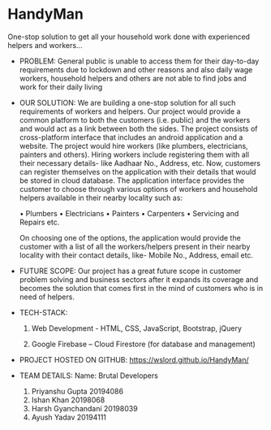 # HandyMan
One-stop solution to get all your household work done with experienced helpers and workers...

* PROBLEM: 
General public is unable to access them for their day-to-day requirements due to lockdown and other reasons and also daily wage 
workers, household helpers and others are not able to find jobs and work for their daily living
 
* OUR SOLUTION:
We are building a one-stop solution for all such requirements of workers and
helpers. Our project would provide a common platform to both the customers (i.e. public) and the
workers and would act as a link between both the sides. 
The project consists of cross-platform interface that includes an android application and a website. The
project would hire workers (like plumbers, electricians, painters and others). Hiring workers include
registering them with all their necessary details- like Aadhaar No., Address, etc. 
Now, customers can register themselves on the application with their details that would be stored in
cloud database. The application interface provides the customer to choose through various options of
workers and household helpers available in their nearby locality such as:

  • Plumbers
  • Electricians
  • Painters
  • Carpenters
  • Servicing and Repairs etc.

  On choosing one of the options, the application would provide the customer with a list of all the
workers/helpers present in their nearby locality with their contact details, like- Mobile No., Address, email etc.

* FUTURE SCOPE:
Our project has a great future scope in customer problem solving and business sectors after it expands 
its coverage and becomes the solution that comes first in the mind of customers who is in need of 
helpers.
 
* TECH-STACK:
  1. Web Development -
    HTML,
    CSS,
    JavaScript,
    Bootstrap,
    jQuery

  2. Google Firebase – Cloud Firestore (for database and management) 

* PROJECT HOSTED ON GITHUB: https://wslord.github.io/HandyMan/

* TEAM DETAILS:
  Name: Brutal Developers  
  1.  Priyanshu Gupta 20194086 
  2.  Ishan Khan  20198068 
  3.  Harsh Gyanchandani  20198039 
  4.  Ayush Yadav 20194111 
